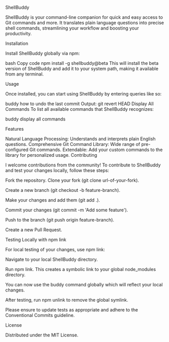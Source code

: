 ShellBuddy

ShellBuddy is your command-line companion for quick and easy access to Git commands and more. It translates plain language questions into precise shell commands, streamlining your workflow and boosting your productivity.

Installation

Install ShellBuddy globally via npm:

bash
Copy code
npm install -g shellbuddy@beta
This will install the beta version of ShellBuddy and add it to your system path, making it available from any terminal.

Usage

Once installed, you can start using ShellBuddy by entering queries like so:

buddy how to undo the last commit
Output: git revert HEAD
Display All Commands
To list all available commands that ShellBuddy recognizes:

buddy display all commands

Features

Natural Language Processing: Understands and interprets plain English questions.
Comprehensive Git Command Library: Wide range of pre-configured Git commands.
Extendable: Add your custom commands to the library for personalized usage.
Contributing

I welcome contributions from the community! To contribute to ShellBuddy and test your changes locally, follow these steps:

Fork the repository.
Clone your fork (git clone url-of-your-fork).

Create a new branch (git checkout -b feature-branch).

Make your changes and add them (git add .).

Commit your changes (git commit -m 'Add some feature').

Push to the branch (git push origin feature-branch).

Create a new Pull Request.

Testing Locally with npm link

For local testing of your changes, use npm link:

Navigate to your local ShellBuddy directory.

Run npm link. This creates a symbolic link to your global node_modules directory.

You can now use the buddy command globally which will reflect your local changes.

After testing, run npm unlink to remove the global symlink.

Please ensure to update tests as appropriate and adhere to the Conventional Commits guideline.

License

Distributed under the MIT License.
